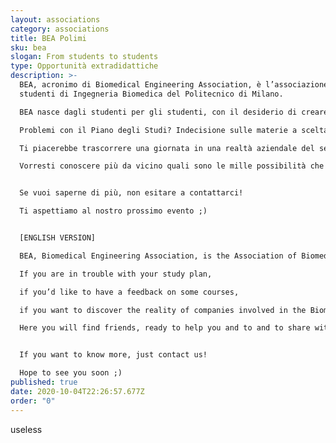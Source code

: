 ```yaml
---
layout: associations
category: associations
title: BEA Polimi
sku: bea
slogan: From students to students
type: Opportunità extradidattiche
description: >-
  BEA, acronimo di Biomedical Engineering Association, è l’associazione degli
  studenti di Ingegneria Biomedica del Politecnico di Milano. 

  BEA nasce dagli studenti per gli studenti, con il desiderio di creare una rete di condivisione di esperienze, idee ed informazioni, accademiche e non. 

  Problemi con il Piano degli Studi? Indecisione sulle materie a scelta? 

  Ti piacerebbe trascorrere una giornata in una realtà aziendale del settore biomedicale?

  Vorresti conoscere più da vicino quali sono le mille possibilità che si aprono per uno studente di Biomedica al termine degli studi?


  Se vuoi saperne di più, non esitare a contattarci!

  Ti aspettiamo al nostro prossimo evento ;)


  [ENGLISH VERSION]

  BEA, Biomedical Engineering Association, is the Association of Biomedical Engineering students of Politecnico di Milano. Our goal is to create a strong network among students, giving them the opportunity to share information, ideas and their experiences. Just to give you a hint…

  If you are in trouble with your study plan,

  if you’d like to have a feedback on some courses,

  if you want to discover the reality of companies involved in the Biomedical field…

  Here you will find friends, ready to help you and to and to share with you their personal experiences! 


  If you want to know more, just contact us!

  Hope to see you soon ;)
published: true
date: 2020-10-04T22:26:57.677Z
order: "0"
---
```

useless